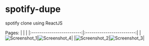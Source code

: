 # spotify-dupe
spotify clone using ReactJS

Pages:
| | |
|:-------------------------:|:-------------------------:|
|![Screenshot_1](https://user-images.githubusercontent.com/86879174/170807265-2fe0edcb-e831-4de2-a9ae-2522a0b9aff9.png)|![Screenshot_4](https://user-images.githubusercontent.com/86879174/170807279-8fb47115-22a0-48f5-886c-c517a94a10bf.png)|
|![Screenshot_2](https://user-images.githubusercontent.com/86879174/170807269-37f2506f-3c07-44cf-8e89-e13390ecfa13.png)|![Screenshot_3](https://user-images.githubusercontent.com/86879174/170807275-e7147896-3872-4e1c-8ff4-4c5b5b67224f.png)|
